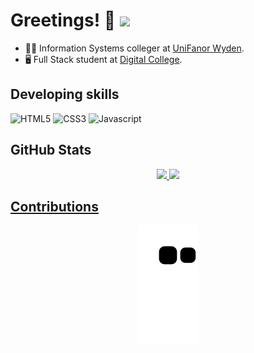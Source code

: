 # Greetings! 👋 <span>![](https://komarev.com/ghpvc/?username=amariliodeoliveira&color=197066&style=flat&label=Profile+Views)</span>

- 🧑‍🎓 Information Systems colleger at <a href="https://www.unifanor.edu.br/unifanor">UniFanor Wyden<a/>.
- 🖥️ Full Stack student at <a href="https://digitalcollege.com.br/">Digital College<a/>.

## Developing skills
![HTML5](https://img.shields.io/badge/HTML5-E34F26?style=flat-square&logo=html5&logoColor=white)
![CSS3](https://img.shields.io/badge/CSS3-1572B6?style=flat-squaret&logo=css3&logoColor=white)
![Javascript](https://img.shields.io/badge/JavaScript-323330?style=flat-square&logo=javascript&logoColor=F7DF1E)

## GitHub Stats
<div align="center">
  <a href="https://github.com/amariliodeoliveira">
  <img height="180em" src="https://github-readme-stats.vercel.app/api?username=amariliodeoliveira&show_icons=true&bg_color=DEG,264653,197066&title_color=E76F51&text_color=FFFFFF&icon_color=E9C46A&custom_title=All-time+Info&include_all_commits=true&count_private=true" />
  <img height="180em" src="https://github-readme-stats.vercel.app/api/top-langs/?username=amariliodeoliveira&layout=default&langs_count=7&bg_color=DEG,197066,264653&title_color=E76F51&text_color=FFFFFF&icon_color=E9C46A" />
</div>

## Contributions
<div align="center"> 

![Snake animation](https://github.com/amariliodeoliveira/amariliodeoliveira/blob/output/github-contribution-grid-snake.svg)

</div>
